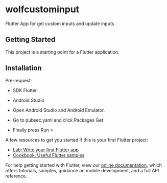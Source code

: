 # wolfcustominput

Flutter App for get custom inputs and update inputs

## Getting Started

This project is a starting point for a Flutter application.
## Installation

Pre-request:

- SDK Flutter
- Android Studio

- Open Android Studio and Android Emulator.
- Go to pubsec.yaml and click Packages Get
- Finally press Run >



A few resources to get you started if this is your first Flutter project:

- [Lab: Write your first Flutter app](https://flutter.dev/docs/get-started/codelab)
- [Cookbook: Useful Flutter samples](https://flutter.dev/docs/cookbook)

For help getting started with Flutter, view our
[online documentation](https://flutter.dev/docs), which offers tutorials,
samples, guidance on mobile development, and a full API reference.
